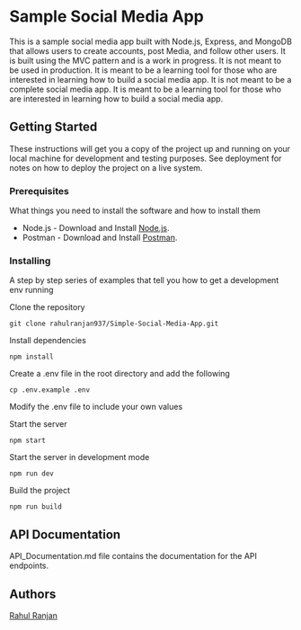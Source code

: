 # Sample Social Media App

This is a sample social media app built with Node.js, Express, and MongoDB that allows users to create accounts, post Media, and follow other users. It is built using the MVC pattern and is a work in progress. It is not meant to be used in production. It is meant to be a learning tool for those who are interested in learning how to build a social media app. It is not meant to be a complete social media app. It is meant to be a learning tool for those who are interested in learning how to build a social media app.

## Getting Started

These instructions will get you a copy of the project up and running on your local machine for development and testing purposes. See deployment for notes on how to deploy the project on a live system.

### Prerequisites

What things you need to install the software and how to install them

- Node.js - Download and Install [Node.js](https://nodejs.org/en/).
- Postman - Download and Install [Postman](https://www.getpostman.com/).

### Installing

A step by step series of examples that tell you how to get a development env running

Clone the repository

```
git clone rahulranjan937/Simple-Social-Media-App.git
```

Install dependencies

```
npm install
```

Create a .env file in the root directory and add the following

```
cp .env.example .env
```

Modify the .env file to include your own values

Start the server

```
npm start
```

Start the server in development mode

```
npm run dev
```

Build the project

```
npm run build
```

## API Documentation

API_Documentation.md file contains the documentation for the API endpoints.

## Authors

[Rahul Ranjan](https://github.com/rahulranjan937)
